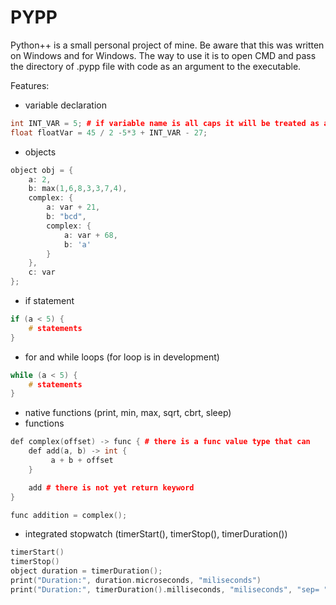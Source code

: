 # PYPP
Python++ is a small personal project of mine. Be aware that this was written on Windows and for Windows.
The way to use it is to open CMD and pass the directory of .pypp file with code as an argument to the executable.

Features:
- variable declaration
```c++
int INT_VAR = 5; # if variable name is all caps it will be treated as a constant
float floatVar = 45 / 2 -5*3 + INT_VAR - 27;
```
- objects
```c++
object obj = {
    a: 2,
    b: max(1,6,8,3,3,7,4),
    complex: {
        a: var + 21,
        b: "bcd",
        complex: {
            a: var + 68,
            b: 'a'
        }
    },
    c: var
};
```
- if statement
```c++
if (a < 5) {
	# statements
}
```
- for and while loops (for loop is in development)
```c++
while (a < 5) {
	# statements
}
```
- native functions (print, min, max, sqrt, cbrt, sleep)
- functions
```c++
def complex(offset) -> func { # there is a func value type that can 
    def add(a, b) -> int {
         a + b + offset
    }

    add # there is not yet return keyword 
}

func addition = complex();
```
- integrated stopwatch (timerStart(), timerStop(), timerDuration())
```c++
timerStart()
timerStop()
object duration = timerDuration();
print("Duration:", duration.microseconds, "miliseconds")
print("Duration:", timerDuration().milliseconds, "miliseconds", "sep= ")
```
